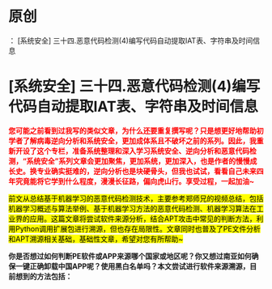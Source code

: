# 原创
：  [系统安全] 三十四.恶意代码检测(4)编写代码自动提取IAT表、字符串及时间信息

# [系统安全] 三十四.恶意代码检测(4)编写代码自动提取IAT表、字符串及时间信息

<font color="red">**您可能之前看到过我写的类似文章，为什么还要重复撰写呢？只是想更好地帮助初学者了解病毒逆向分析和系统安全，更加成体系且不破坏之前的系列。因此，我重新开设了这个专栏，准备系统整理和深入学习系统安全、逆向分析和恶意代码检测，“系统安全”系列文章会更加聚焦，更加系统，更加深入，也是作者的慢慢成长史。换专业确实挺难的，逆向分析也是块硬骨头，但我也试试，看看自己未来四年究竟能将它学到什么程度，漫漫长征路，偏向虎山行。享受过程，一起加油~**</font>

<mark>前文从总结基于机器学习的恶意代码检测技术，主要参考郑师兄的视频总结，包括机器学习概述与算法举例、基于机器学习方法的恶意代码检测、机器学习算法在工业界的应用。这篇文章将尝试软件来源分析，结合APT攻击中常见的判断方法，利用Python调用扩展包进行溯源，但也存在局限性。文章同时也普及了PE文件分析和APT溯源相关基础，基础性文章，希望对您有所帮助~</mark>

**你是否想过如何判断PE软件或APP来源哪个国家或地区呢？你又想过南亚如何确保一键正确卸载中国APP呢？使用黑白名单吗？本文尝试进行软件来源溯源，目前想到的方法包括：**
